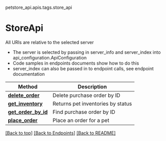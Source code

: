 <a name="top"></a>
petstore_api.apis.tags.store_api
# StoreApi

All URIs are relative to the selected server
- The server is selected by passing in server_info and server_index into api_configuration.ApiConfiguration
- Code samples in endpoints documents show how to do this
- server_index can also be passed in to endpoint calls, see endpoint documentation

Method | Description
------ | -------------
[**delete_order**](store_api/delete_order.md) | Delete purchase order by ID
[**get_inventory**](store_api/get_inventory.md) | Returns pet inventories by status
[**get_order_by_id**](store_api/get_order_by_id.md) | Find purchase order by ID
[**place_order**](store_api/place_order.md) | Place an order for a pet

[[Back to top]](#top) [[Back to Endpoints]](../../../README.md#Endpoints) [[Back to README]](../../../README.md)
